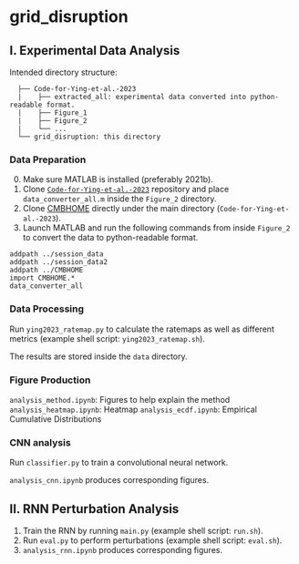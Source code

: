 # grid_disruption

## I. Experimental Data Analysis
Intended directory structure:
```
  ├── Code-for-Ying-et-al.-2023
  |    ├── extracted_all: experimental data converted into python-readable format.
  |    ├── Figure_1
  |    ├── Figure_2
  |    └── ...
  └── grid_disruption: this directory
```

### Data Preparation
0. Make sure MATLAB is installed (preferably 2021b).
1. Clone [`Code-for-Ying-et-al.-2023`](https://github.com/johnson-ying/Code-for-Ying-et-al.-2023) repository and place `data_converter_all.m` inside the `Figure_2` directory.
2. Clone [CMBHOME](https://github.com/hasselmonians/CMBHOME) directly under the main directory (`Code-for-Ying-et-al.-2023`).
3. Launch MATLAB and run the following commands from inside `Figure_2` to convert the data to python-readable format.
```
addpath ../session_data
addpath ../session_data2
addpath ../CMBHOME
import CMBHOME.*
data_converter_all
```

### Data Processing
Run `ying2023_ratemap.py` to calculate the ratemaps as well as different metrics (example shell script: `ying2023_ratemap.sh`).

The results are stored inside the `data` directory.

### Figure Production
`analysis_method.ipynb`: Figures to help explain the method
`analysis_heatmap.ipynb`: Heatmap
`analysis_ecdf.ipynb`: Empirical Cumulative Distributions

### CNN analysis
Run `classifier.py` to train a convolutional neural network.

`analysis_cnn.ipynb` produces corresponding figures.

## II. RNN Perturbation Analysis
1. Train the RNN by running `main.py` (example shell script: `run.sh`).
2. Run `eval.py` to perform perturbations (example shell script: `eval.sh`).
3. `analysis_rnn.ipynb` produces corresponding figures.